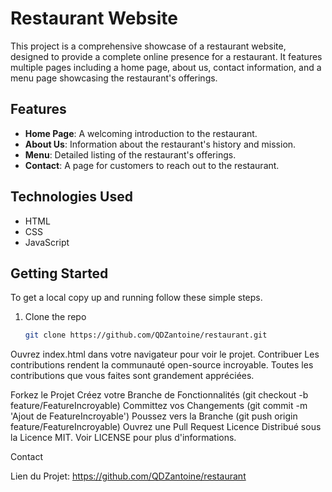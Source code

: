 # Restaurant Website

This project is a comprehensive showcase of a restaurant website, designed to provide a complete online presence for a restaurant. It features multiple pages including a home page, about us, contact information, and a menu page showcasing the restaurant's offerings.

## Features

- **Home Page**: A welcoming introduction to the restaurant.
- **About Us**: Information about the restaurant's history and mission.
- **Menu**: Detailed listing of the restaurant's offerings.
- **Contact**: A page for customers to reach out to the restaurant.

## Technologies Used

- HTML
- CSS
- JavaScript

## Getting Started

To get a local copy up and running follow these simple steps.

1. Clone the repo
   ```sh
   git clone https://github.com/QDZantoine/restaurant.git
Ouvrez index.html dans votre navigateur pour voir le projet.
Contribuer
Les contributions rendent la communauté open-source incroyable. Toutes les contributions que vous faites sont grandement appréciées.

Forkez le Projet
Créez votre Branche de Fonctionnalités (git checkout -b feature/FeatureIncroyable)
Committez vos Changements (git commit -m 'Ajout de FeatureIncroyable')
Poussez vers la Branche (git push origin feature/FeatureIncroyable)
Ouvrez une Pull Request
Licence
Distribué sous la Licence MIT. Voir LICENSE pour plus d'informations.

Contact

Lien du Projet: https://github.com/QDZantoine/restaurant


